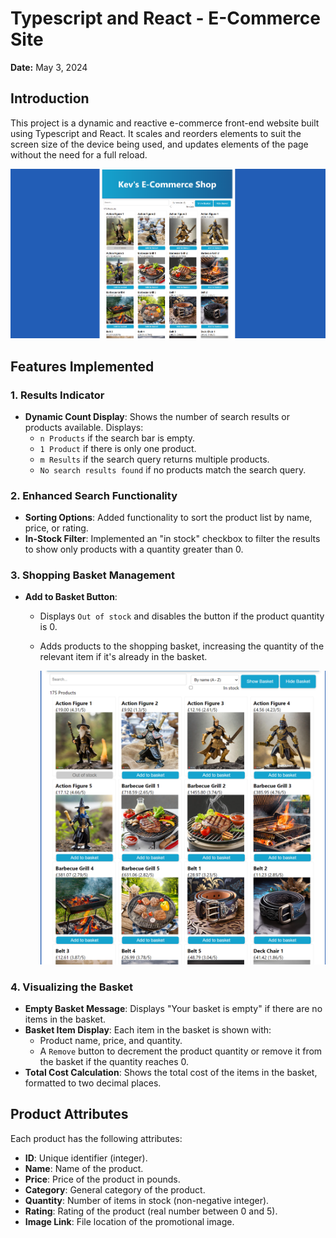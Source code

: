# Typescript and React - E-Commerce Site

**Date:** May 3, 2024

## Introduction

This project is a dynamic and reactive e-commerce front-end website built using Typescript and React. It scales and reorders elements to suit the screen size of the device being used, and updates elements of the page without the need for a full reload.

![Screenshot 2024-07-13 131355.png](Typescript%20and%20React%20-%20E-Commerce%20Site%2016e74e78389144db9aa05410e7fbcdf7/Screenshot_2024-07-13_131355.png)

## Features Implemented

### 1. Results Indicator

- **Dynamic Count Display**: Shows the number of search results or products available. Displays:
    - `n Products` if the search bar is empty.
    - `1 Product` if there is only one product.
    - `m Results` if the search query returns multiple products.
    - `No search results found` if no products match the search query.

### 2. Enhanced Search Functionality

- **Sorting Options**: Added functionality to sort the product list by name, price, or rating.
- **In-Stock Filter**: Implemented an "in stock" checkbox to filter the results to show only products with a quantity greater than 0.

### 3. Shopping Basket Management

- **Add to Basket Button**:
    - Displays `Out of stock` and disables the button if the product quantity is 0.
    - Adds products to the shopping basket, increasing the quantity of the relevant item if it's already in the basket.
        
        ![Screenshot 2024-07-13 131243.png](Typescript%20and%20React%20-%20E-Commerce%20Site%2016e74e78389144db9aa05410e7fbcdf7/Screenshot_2024-07-13_131243.png)
        

### 4. Visualizing the Basket

- **Empty Basket Message**: Displays "Your basket is empty" if there are no items in the basket.
- **Basket Item Display**: Each item in the basket is shown with:
    - Product name, price, and quantity.
    - A `Remove` button to decrement the product quantity or remove it from the basket if the quantity reaches 0.
- **Total Cost Calculation**: Shows the total cost of the items in the basket, formatted to two decimal places.

## Product Attributes

Each product has the following attributes:

- **ID**: Unique identifier (integer).
- **Name**: Name of the product.
- **Price**: Price of the product in pounds.
- **Category**: General category of the product.
- **Quantity**: Number of items in stock (non-negative integer).
- **Rating**: Rating of the product (real number between 0 and 5).
- **Image Link**: File location of the promotional image.
